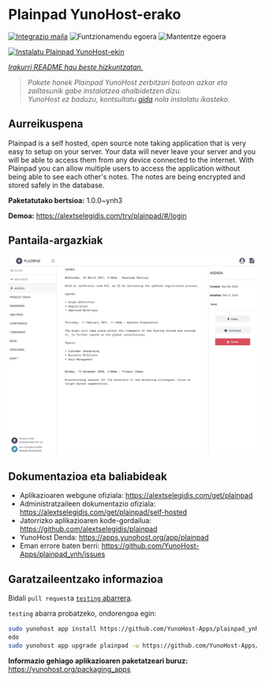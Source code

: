 <!--
Ohart ongi: README hau automatikoki sortu da <https://github.com/YunoHost/apps/tree/master/tools/readme_generator>ri esker
EZ editatu eskuz.
-->

# Plainpad YunoHost-erako

[![Integrazio maila](https://dash.yunohost.org/integration/plainpad.svg)](https://ci-apps.yunohost.org/ci/apps/plainpad/) ![Funtzionamendu egoera](https://ci-apps.yunohost.org/ci/badges/plainpad.status.svg) ![Mantentze egoera](https://ci-apps.yunohost.org/ci/badges/plainpad.maintain.svg)

[![Instalatu Plainpad YunoHost-ekin](https://install-app.yunohost.org/install-with-yunohost.svg)](https://install-app.yunohost.org/?app=plainpad)

*[Irakurri README hau beste hizkuntzatan.](./ALL_README.md)*

> *Pakete honek Plainpad YunoHost zerbitzari batean azkar eta zailtasunik gabe instalatzea ahalbidetzen dizu.*  
> *YunoHost ez baduzu, kontsultatu [gida](https://yunohost.org/install) nola instalatu ikasteko.*

## Aurreikuspena

Plainpad is a self hosted, open source note taking application that is very easy to setup on your server. Your data will never leave your server and you will be able to access them from any device connected to the internet.
With Plainpad you can allow multiple users to access the application without being able to see each other's notes. The notes are being encrypted and stored safely in the database.

**Paketatutako bertsioa:** 1.0.0~ynh3

**Demoa:** <https://alextselegidis.com/try/plainpad/#/login>

## Pantaila-argazkiak

![Plainpad(r)en pantaila-argazkia](./doc/screenshots/screenshot.png)

## Dokumentazioa eta baliabideak

- Aplikazioaren webgune ofiziala: <https://alextselegidis.com/get/plainpad>
- Administratzaileen dokumentazio ofiziala: <https://alextselegidis.com/get/plainpad/self-hosted>
- Jatorrizko aplikazioaren kode-gordailua: <https://github.com/alextselegidis/plainpad>
- YunoHost Denda: <https://apps.yunohost.org/app/plainpad>
- Eman errore baten berri: <https://github.com/YunoHost-Apps/plainpad_ynh/issues>

## Garatzaileentzako informazioa

Bidali `pull request`a [`testing` abarrera](https://github.com/YunoHost-Apps/plainpad_ynh/tree/testing).

`testing` abarra probatzeko, ondorengoa egin:

```bash
sudo yunohost app install https://github.com/YunoHost-Apps/plainpad_ynh/tree/testing --debug
edo
sudo yunohost app upgrade plainpad -u https://github.com/YunoHost-Apps/plainpad_ynh/tree/testing --debug
```

**Informazio gehiago aplikazioaren paketatzeari buruz:** <https://yunohost.org/packaging_apps>
